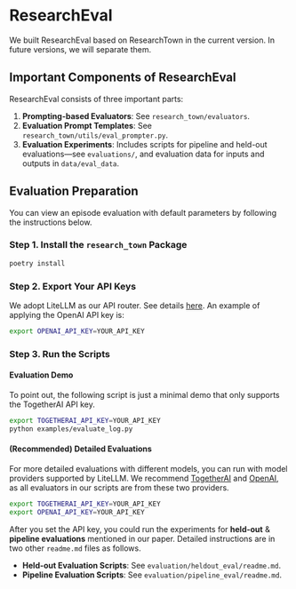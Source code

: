 # ResearchEval

We built ResearchEval based on ResearchTown in the current version. In future versions, we will separate them.

## Important Components of ResearchEval

ResearchEval consists of three important parts:

1. **Prompting-based Evaluators**: See `research_town/evaluators`.
2. **Evaluation Prompt Templates**: See `research_town/utils/eval_prompter.py`.
3. **Evaluation Experiments**: Includes scripts for pipeline and held-out evaluations—see `evaluations/`, and evaluation data for inputs and outputs in `data/eval_data`.

## Evaluation Preparation

You can view an episode evaluation with default parameters by following the instructions below.

### Step 1. Install the `research_town` Package

```bash
poetry install
```

### Step 2. Export Your API Keys

We adopt LiteLLM as our API router. See details [here](https://docs.litellm.ai/docs/providers). An example of applying the OpenAI API key is:

```bash
export OPENAI_API_KEY=YOUR_API_KEY
```

### Step 3. Run the Scripts

#### Evaluation Demo

To point out, the following script is just a minimal demo that only supports the TogetherAI API key.

```bash
export TOGETHERAI_API_KEY=YOUR_API_KEY
python examples/evaluate_log.py
```

#### (Recommended) Detailed Evaluations

For more detailed evaluations with different models, you can run with model providers supported by LiteLLM. We recommend [TogetherAI](https://docs.litellm.ai/docs/providers/togetherai) and [OpenAI](https://docs.litellm.ai/docs/providers/openai), as all evaluators in our scripts are from these two providers.

```bash
export TOGETHERAI_API_KEY=YOUR_API_KEY
export OPENAI_API_KEY=YOUR_API_KEY
```

After you set the API key, you could run the experiments for **held-out** & **pipeline evaluations** mentioned in our paper. Detailed instructions are in two other `readme.md` files as follows.

- **Held-out Evaluation Scripts**: See `evaluation/heldout_eval/readme.md`.
- **Pipeline Evaluation Scripts**: See `evaluation/pipeline_eval/readme.md`.